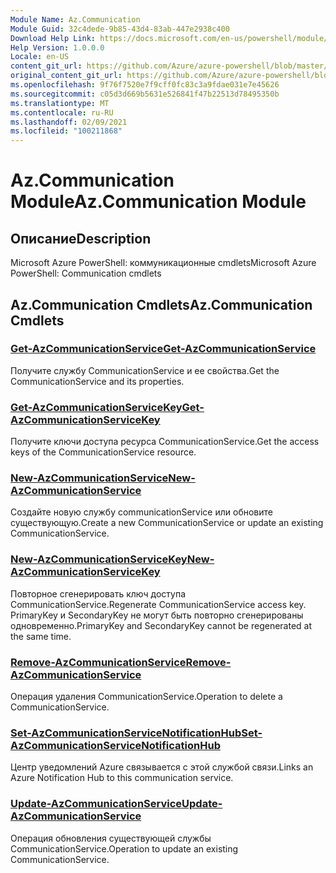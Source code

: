 ```yaml
---
Module Name: Az.Communication
Module Guid: 32c4dede-9b85-43d4-83ab-447e2938c400
Download Help Link: https://docs.microsoft.com/en-us/powershell/module/az.communication
Help Version: 1.0.0.0
Locale: en-US
content_git_url: https://github.com/Azure/azure-powershell/blob/master/src/Communication/help/Az.Communication.md
original_content_git_url: https://github.com/Azure/azure-powershell/blob/master/src/Communication/help/Az.Communication.md
ms.openlocfilehash: 9f76f7520e7f9cff0fc83c3a9fdae031e7e45626
ms.sourcegitcommit: c05d3d669b5631e526841f47b22513d78495350b
ms.translationtype: MT
ms.contentlocale: ru-RU
ms.lasthandoff: 02/09/2021
ms.locfileid: "100211868"
---
```

# <span data-ttu-id="580b9-101">Az.Communication Module</span><span class="sxs-lookup"><span data-stu-id="580b9-101">Az.Communication Module</span></span>
## <span data-ttu-id="580b9-102">Описание</span><span class="sxs-lookup"><span data-stu-id="580b9-102">Description</span></span>
<span data-ttu-id="580b9-103">Microsoft Azure PowerShell: коммуникационные cmdlets</span><span class="sxs-lookup"><span data-stu-id="580b9-103">Microsoft Azure PowerShell: Communication cmdlets</span></span>

## <span data-ttu-id="580b9-104">Az.Communication Cmdlets</span><span class="sxs-lookup"><span data-stu-id="580b9-104">Az.Communication Cmdlets</span></span>
### [<span data-ttu-id="580b9-105">Get-AzCommunicationService</span><span class="sxs-lookup"><span data-stu-id="580b9-105">Get-AzCommunicationService</span></span>](Get-AzCommunicationService.md)
<span data-ttu-id="580b9-106">Получите службу CommunicationService и ее свойства.</span><span class="sxs-lookup"><span data-stu-id="580b9-106">Get the CommunicationService and its properties.</span></span>

### [<span data-ttu-id="580b9-107">Get-AzCommunicationServiceKey</span><span class="sxs-lookup"><span data-stu-id="580b9-107">Get-AzCommunicationServiceKey</span></span>](Get-AzCommunicationServiceKey.md)
<span data-ttu-id="580b9-108">Получите ключи доступа ресурса CommunicationService.</span><span class="sxs-lookup"><span data-stu-id="580b9-108">Get the access keys of the CommunicationService resource.</span></span>

### [<span data-ttu-id="580b9-109">New-AzCommunicationService</span><span class="sxs-lookup"><span data-stu-id="580b9-109">New-AzCommunicationService</span></span>](New-AzCommunicationService.md)
<span data-ttu-id="580b9-110">Создайте новую службу communicationService или обновите существующую.</span><span class="sxs-lookup"><span data-stu-id="580b9-110">Create a new CommunicationService or update an existing CommunicationService.</span></span>

### [<span data-ttu-id="580b9-111">New-AzCommunicationServiceKey</span><span class="sxs-lookup"><span data-stu-id="580b9-111">New-AzCommunicationServiceKey</span></span>](New-AzCommunicationServiceKey.md)
<span data-ttu-id="580b9-112">Повторное сгенерировать ключ доступа CommunicationService.</span><span class="sxs-lookup"><span data-stu-id="580b9-112">Regenerate CommunicationService access key.</span></span>
<span data-ttu-id="580b9-113">PrimaryKey и SecondaryKey не могут быть повторно сгенерированы одновременно.</span><span class="sxs-lookup"><span data-stu-id="580b9-113">PrimaryKey and SecondaryKey cannot be regenerated at the same time.</span></span>

### [<span data-ttu-id="580b9-114">Remove-AzCommunicationService</span><span class="sxs-lookup"><span data-stu-id="580b9-114">Remove-AzCommunicationService</span></span>](Remove-AzCommunicationService.md)
<span data-ttu-id="580b9-115">Операция удаления CommunicationService.</span><span class="sxs-lookup"><span data-stu-id="580b9-115">Operation to delete a CommunicationService.</span></span>

### [<span data-ttu-id="580b9-116">Set-AzCommunicationServiceNotificationHub</span><span class="sxs-lookup"><span data-stu-id="580b9-116">Set-AzCommunicationServiceNotificationHub</span></span>](Set-AzCommunicationServiceNotificationHub.md)
<span data-ttu-id="580b9-117">Центр уведомлений Azure связывается с этой службой связи.</span><span class="sxs-lookup"><span data-stu-id="580b9-117">Links an Azure Notification Hub to this communication service.</span></span>

### [<span data-ttu-id="580b9-118">Update-AzCommunicationService</span><span class="sxs-lookup"><span data-stu-id="580b9-118">Update-AzCommunicationService</span></span>](Update-AzCommunicationService.md)
<span data-ttu-id="580b9-119">Операция обновления существующей службы CommunicationService.</span><span class="sxs-lookup"><span data-stu-id="580b9-119">Operation to update an existing CommunicationService.</span></span>

